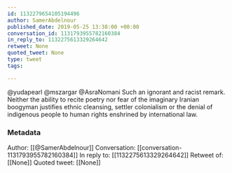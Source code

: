```yaml
---
id: 1132279654105194496
author: SamerAbdelnour
published_date: 2019-05-25 13:38:00 +00:00
conversation_id: 1131793955782160384
in_reply_to: 1132275613329264642
retweet: None
quoted_tweet: None
type: tweet
tags:

---
```


@yudapearl @mszargar @AsraNomani Such an ignorant and racist remark. Neither the ability to recite poetry nor fear of the imaginary Iranian boogyman justifies ethnic cleansing, settler colonialism or the denial of indigenous people to human rights enshrined by international law.

### Metadata

Author: [[@SamerAbdelnour]]
Conversation: [[conversation-1131793955782160384]]
In reply to: [[1132275613329264642]]
Retweet of: [[None]]
Quoted tweet: [[None]]
